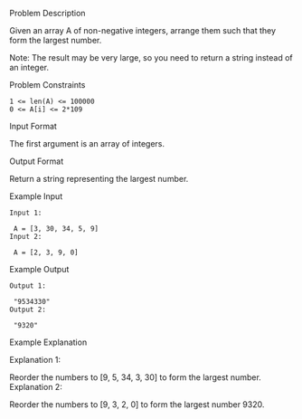 Problem Description

Given an array A of non-negative integers, arrange them such that they form the largest number.

Note: The result may be very large, so you need to return a string instead of an integer.



Problem Constraints

    1 <= len(A) <= 100000
    0 <= A[i] <= 2*109



Input Format

The first argument is an array of integers.



Output Format

Return a string representing the largest number.



Example Input

    Input 1:
    
     A = [3, 30, 34, 5, 9]
    Input 2:
    
     A = [2, 3, 9, 0]


Example Output


    Output 1:
    
     "9534330"
    Output 2:
    
     "9320"


Example Explanation

Explanation 1:

Reorder the numbers to [9, 5, 34, 3, 30] to form the largest number.
Explanation 2:

Reorder the numbers to [9, 3, 2, 0] to form the largest number 9320.